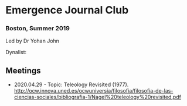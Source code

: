 # Emergence Journal Club 
### Boston, Summer 2019
Led by Dr Yohan John


Dynalist: 


## Meetings
- 2020.04.29 - Topic:  Teleology Revisited (1977). http://ocw.innova.uned.es/ocwuniversia/filosofia/filosofia-de-las-ciencias-sociales/bibliografia-1/Nagel%20teleology%20revisited.pdf
